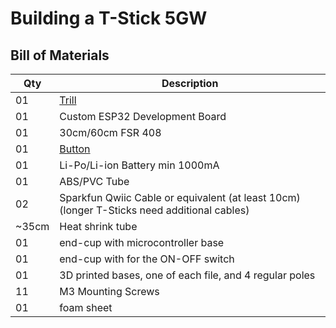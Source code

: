 # Building a T-Stick 5GW

## Bill of Materials

| Qty | Description |
|----|----|
| 01 | [Trill](https://shop.bela.io/products/trill-craft/) |
| 01 | Custom ESP32 Development Board |
| 01 | 30cm/60cm FSR 408 |
| 01 | [Button](https://www.digikey.ca/product-detail/en/c-k/PTS125SM43-2-LFS/CKN9100-ND/1146743) |
| 01 | Li-Po/Li-ion Battery min 1000mA |
| 01 | ABS/PVC Tube |
| 02 | Sparkfun Qwiic Cable or equivalent (at least 10cm) (longer T-Sticks need additional cables) |
| \~35cm | Heat shrink tube |
| 01 | end-cup with microcontroller base |
| 01 | end-cup with for the ON-OFF switch |
| 01 | 3D printed bases, one of each file, and 4 regular poles |
| 11 | M3 Mounting Screws |
| 01 | foam sheet |

